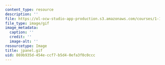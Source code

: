 ```yaml
---
content_type: resource
description: ''
file: https://ol-ocw-studio-app-production.s3.amazonaws.com/courses/1-124j-foundations-of-software-engineering-fall-2000/869b935d454eccf7b5d40efa3f0c0ccc_jpanel.gif
file_type: image/gif
image_metadata:
  caption: ''
  credit: ''
  image-alt: ''
resourcetype: Image
title: jpanel.gif
uid: 869b935d-454e-ccf7-b5d4-0efa3f0c0ccc
---
```

